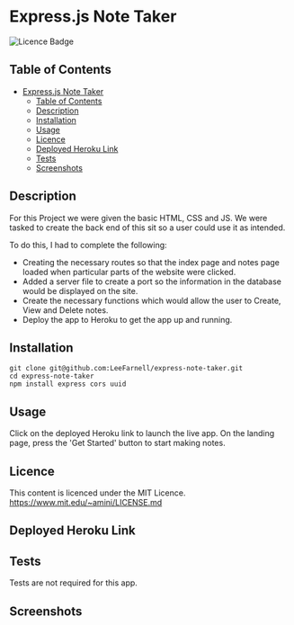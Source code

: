 # Express.js Note Taker

![Licence Badge](https://img.shields.io/badge/licence-MIT-green)

## Table of Contents

- [Express.js Note Taker](#expressjs-note-taker)
  - [Table of Contents](#table-of-contents)
  - [Description](#description)
  - [Installation](#installation)
  - [Usage](#usage)
  - [Licence](#licence)
  - [Deployed Heroku Link](#deployed-heroku-link)
  - [Tests](#tests)
  - [Screenshots](#screenshots)

## Description

For this Project we were given the basic HTML, CSS and JS. We were tasked to create the back end of this sit so a user could use it as intended.

To do this, I had to complete the following:

- Creating the necessary routes so that the index page and notes page loaded when particular parts of the website were clicked.
- Added a server file to create a port so the information in the database would be displayed on the site.
- Create the necessary functions which would allow the user to Create, View and Delete notes.
- Deploy the app to Heroku to get the app up and running.

## Installation

```
git clone git@github.com:LeeFarnell/express-note-taker.git
cd express-note-taker
npm install express cors uuid
```

## Usage

Click on the deployed Heroku link to launch the live app. On the landing page, press the 'Get Started' button to start making notes.

## Licence

This content is licenced under the MIT Licence.
https://www.mit.edu/~amini/LICENSE.md

## Deployed Heroku Link


## Tests

Tests are not required for this app.

## Screenshots